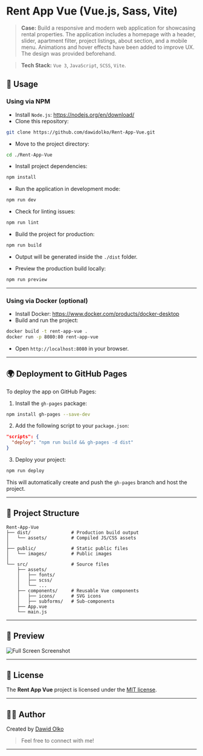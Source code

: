 # Rent App Vue (Vue.js, Sass, Vite)

> **Case:** Build a responsive and modern web application for showcasing rental properties. The application includes a homepage with a header, slider, apartment filter, project listings, about section, and a mobile menu. Animations and hover effects have been added to improve UX. The design was provided beforehand.

> **Tech Stack:** `Vue 3`, `JavaScript`, `SCSS`, `Vite`.

## 🚀 Usage

### Using via NPM

- Install `Node.js`: <https://nodejs.org/en/download/>
- Clone this repository:

```bash
git clone https://github.com/dawidolko/Rent-App-Vue.git
```

- Move to the project directory:

```bash
cd ./Rent-App-Vue
```

- Install project dependencies:

```bash
npm install
```

- Run the application in development mode:

```bash
npm run dev
```

- Check for linting issues:

```bash
npm run lint
```

- Build the project for production:

```bash
npm run build
```

- Output will be generated inside the `./dist` folder.

- Preview the production build locally:

```bash
npm run preview
```

---

### Using via Docker (optional)

- Install Docker: <https://www.docker.com/products/docker-desktop>
- Build and run the project:

```bash
docker build -t rent-app-vue .
docker run -p 8080:80 rent-app-vue
```

- Open `http://localhost:8080` in your browser.

---

## 🌍 Deployment to GitHub Pages

To deploy the app on GitHub Pages:

1. Install the `gh-pages` package:

```bash
npm install gh-pages --save-dev
```

2. Add the following script to your `package.json`:

```json
"scripts": {
  "deploy": "npm run build && gh-pages -d dist"
}
```

3. Deploy your project:

```bash
npm run deploy
```

This will automatically create and push the `gh-pages` branch and host the project.

---

## 📁 Project Structure

```text
Rent-App-Vue
├── dist/               # Production build output
│   └── assets/         # Compiled JS/CSS assets
│
├── public/             # Static public files
│   └── images/         # Public images
│
└── src/                # Source files
    ├── assets/
    │   ├── fonts/
    │   ├── scss/
    │   └── ...
    ├── components/     # Reusable Vue components
    │   ├── icons/      # SVG icons
    │   ├── subforms/   # Sub-components
    ├── App.vue
    └── main.js
```

---

## 📸 Preview

![Full Screen Screenshot](public/images/full-screen.png)

---

## 📜 License

The **Rent App Vue** project is licensed under the [MIT license](https://opensource.org/licenses/MIT).

---

## 🙋‍♂️ Author

Created by [Dawid Olko](https://github.com/dawidolko)

> Feel free to connect with me!

---
